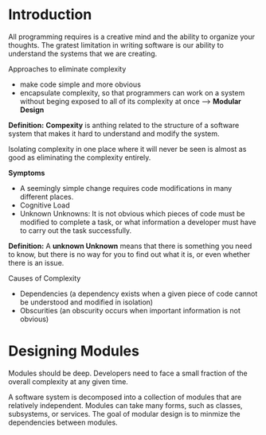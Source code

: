 # Introduction

All programming requires is a creative mind and the ability to organize your thoughts. The gratest limitation in writing software is our ability to understand the systems that we are creating.

Approaches to eliminate complexity
- make code simple and more obvious
- encapsulate complexity, so that programmers can work on a system without beging exposed to all of its complexity at once --> **Modular Design**

**Definition:** **Compexity** is anthing related to the structure of a software system that makes it hard to understand and modify the system.

Isolating complexity in one place where it will never be seen is almost as good as eliminating the complexity entirely.

**Symptoms**
- A seemingly simple change requires code modifications in many different places.
- Cognitive Load
- Unknown Unknowns: It is not obvious which pieces of code must be modified to complete a task, or what information a developer must have to carry out the task successfully.

**Definition:** A **unknown Unknown** means that there is something you need to know, but there is no way for you to find out what it is, or even whether there is an issue.

Causes of Complexity
- Dependencies (a dependency exists when a given piece of code cannot be understood and modified in isolation)
- Obscurities (an obscurity occurs when important information is not obvious)

# Designing Modules

Modules should be deep. Developers need to face a small fraction of the overall complexity at any given time.

A software system is decomposed into a collection of modules that are relatively independent. Modules can take many forms, such as classes, subsystems, or services. The goal of modular design is to minmize the dependencies between modules.